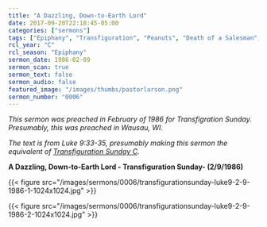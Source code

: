```yaml
---
title: "A Dazzling, Down-to-Earth Lord"
date: 2017-09-20T22:18:45-05:00
categories: ["sermons"]
tags: ["Epiphany", "Transfiguration", "Peanuts", "Death of a Salesman", "1986"]
rcl_year: "C"
rcl_season: "Epiphany"
sermon_date: 1986-02-09
sermon_scan: true
sermon_text: false
sermon_audio: false
featured_image: "/images/thumbs/pastorlarson.png"
sermon_number: "0006"
---
```

_This sermon was preached in February of 1986 for Transfigration Sunday.  Presumably, this was preached in Wausau, WI._
<!--more-->
_The text is from Luke 9:33-35, presumably making this sermon the equivalent of [Transfiguration Sunday C](http://lectionary.library.vanderbilt.edu/texts.php?id=116)._

**A Dazzling, Down-to-Earth Lord - Transfiguration Sunday- (2/9/1986)**

{{< figure src="/images/sermons/0006/transfigurationsunday-luke9-2-9-1986-1-1024x1024.jpg" >}}

{{< figure src="/images/sermons/0006/transfigurationsunday-luke9-2-9-1986-2-1024x1024.jpg" >}}
